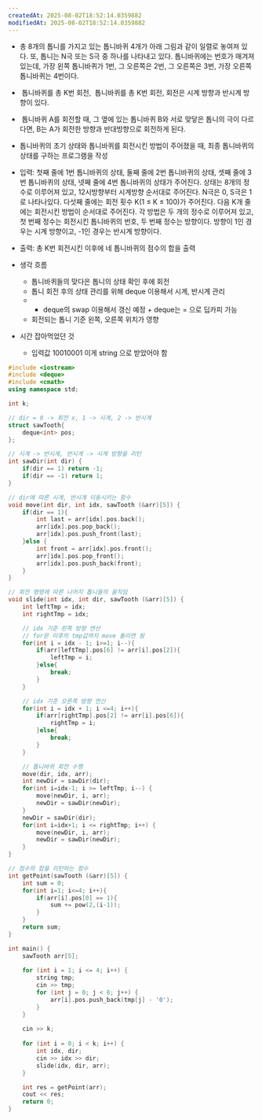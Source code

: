 ```yaml
---
createdAt: 2025-08-02T18:52:14.0359882
modifiedAt: 2025-08-02T18:52:14.0359882
---
```

- 총 8개의 톱니를 가지고 있는 톱니바퀴 4개가 아래 그림과 같이 일렬로 놓여져 있다. 또, 톱니는 N극 또는 S극 중 하나를 나타내고 있다. 톱니바퀴에는 번호가 매겨져 있는데, 가장 왼쪽 톱니바퀴가 1번, 그 오른쪽은 2번, 그 오른쪽은 3번, 가장 오른쪽 톱니바퀴는 4번이다.
-  톱니바퀴를 총 K번 회전,  톱니바퀴를 총 K번 회전, 회전은 시계 방향과 반시계 방향이 있다.
-  톱니바퀴 A를 회전할 때, 그 옆에 있는 톱니바퀴 B와 서로 맞닿은 톱니의 극이 다르다면, B는 A가 회전한 방향과 반대방향으로 회전하게 된다.
- 톱니바퀴의 초기 상태와 톱니바퀴를 회전시킨 방법이 주어졌을 때, 최종 톱니바퀴의 상태를 구하는 프로그램을 작성

- 입력: 첫째 줄에 1번 톱니바퀴의 상태, 둘째 줄에 2번 톱니바퀴의 상태, 셋째 줄에 3번 톱니바퀴의 상태, 넷째 줄에 4번 톱니바퀴의 상태가 주어진다. 상태는 8개의 정수로 이루어져 있고, 12시방향부터 시계방향 순서대로 주어진다. N극은 0, S극은 1로 나타나있다. 다섯째 줄에는 회전 횟수 K(1 ≤ K ≤ 100)가 주어진다. 다음 K개 줄에는 회전시킨 방법이 순서대로 주어진다. 각 방법은 두 개의 정수로 이루어져 있고, 첫 번째 정수는 회전시킨 톱니바퀴의 번호, 두 번째 정수는 방향이다. 방향이 1인 경우는 시계 방향이고, -1인 경우는 반시계 방향이다.

- 출력: 총 K번 회전시킨 이후에 네 톱니바퀴의 점수의 합을 출력

- 생각 흐름
	- 톱니바퀴들의 맞다은 톱니의 상태 확인 후에 회전  
	- 톱니 회전 후의 상태 관리를 위해 deque 이용해서 시계, 반시계 관리 
	- + deque의 swap 이용해서 갱신 예정 + deque는 = 으로 딥카피 가능 
	- 회전되는 톱니 기준  왼쪽, 오른쪽 위치가 영향 
- 시간 잡아먹었던 것 
	- 입력값 10010001 이게 string 으로 받았어야 함 

``` c++
#include <iostream>
#include <deque>
#include <cmath>
using namespace std;

int k;

// dir = 0 -> 회전 x, 1 -> 시계, 2 -> 반시계
struct sawTooth{
	deque<int> pos;
};

// 시계 -> 반시계, 반시계 -> 시계 방향을 리턴
int sawDir(int dir) {
	if(dir == 1) return -1;
	if(dir == -1) return 1;
}

// dir에 따른 시계, 반시계 이동시키는 함수
void move(int dir, int idx, sawTooth (&arr)[5]) {
	if(dir == 1){
		int last = arr[idx].pos.back();
		arr[idx].pos.pop_back();
		arr[idx].pos.push_front(last);
	}else {
		int front = arr[idx].pos.front();
		arr[idx].pos.pop_front();
		arr[idx].pos.push_back(front);
	}
}

// 회전 명령에 따른 나머지 톱니들의 움직임 
void slide(int idx, int dir, sawTooth (&arr)[5]) {
	int leftTmp = idx;
	int rightTmp = idx;

	// idx 기준 왼쪽 방향 연산
	// for문 이후의 tmp값까지 move 돌리면 됨
	for(int i = idx - 1; i>=1; i--){
		if(arr[leftTmp].pos[6] != arr[i].pos[2]){
			leftTmp = i; 
		}else{
			break;
		}
	}

	// idx 기준 오른쪽 방향 연산
	for(int i = idx + 1; i <=4; i++){
		if(arr[rightTmp].pos[2] != arr[i].pos[6]){
			rightTmp = i;
		}else{
			break;
		}
	}

	// 톱니바퀴 회전 수행 
	move(dir, idx, arr);
	int newDir = sawDir(dir);
	for(int i=idx-1; i >= leftTmp; i--) {
		move(newDir, i, arr);
		newDir = sawDir(newDir);
	}
	newDir = sawDir(dir);
	for(int i=idx+1; i <= rightTmp; i++) {
		move(newDir, i, arr);
		newDir = sawDir(newDir);
	}
}

// 점수의 합을 리턴하는 함수
int getPoint(sawTooth (&arr)[5]) {
	int sum = 0;
	for(int i=1; i<=4; i++){
		if(arr[i].pos[0] == 1){
			sum += pow(2,(i-1));
		}
	}
	return sum;
}

int main() {
	sawTooth arr[5];
	
	for (int i = 1; i <= 4; i++) {
		string tmp;
		cin >> tmp;
		for (int j = 0; j < 8; j++) {
			arr[i].pos.push_back(tmp[j] - '0');
		}
	}
		
	cin >> k;
	
	for (int i = 0; i < k; i++) {
		int idx, dir;
		cin >> idx >> dir;
		slide(idx, dir, arr);
	}

	int res = getPoint(arr);
	cout << res;
	return 0;
}

```
